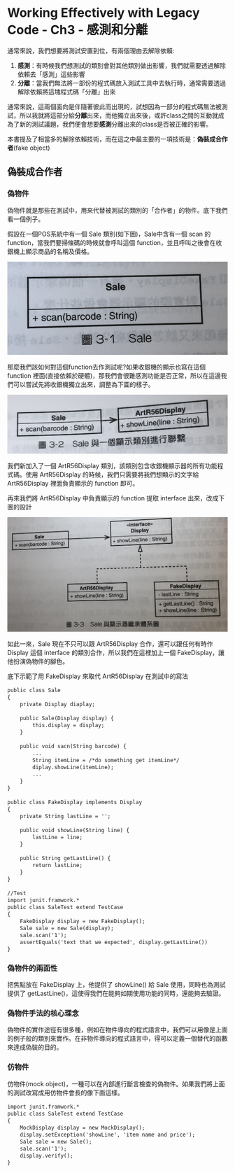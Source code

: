 # Working Effectively with Legacy Code - Ch3 - 感測和分離

通常來說，我們想要將測試安置到位，有兩個理由去解除依賴:

1. **感測**：有時候我們想測試的類別會對其他類別做出影響，我們就需要透過解除依賴去「感測」這些影響
2. **分離**：當我們無法將一部份的程式碼放入測試工具中去執行時，通常需要透過解除依賴將這塊程式碼「分離」出來

通常來說，這兩個面向是伴隨著彼此而出現的，試想因為一部分的程式碼無法被測試，所以我就將這部分給**分離**出來，而他獨立出來後，或許class之間的互動就成為了新的測試議題，我們便會想要**感測**分離出來的class是否被正確的影響。

本書提及了相當多的解除依賴技術，而在這之中最主要的一項技術是：**偽裝成合作者**(fake object)

## 偽裝成合作者

### 偽物件

偽物件就是那些在測試中，用來代替被測試的類別的「合作者」的物件。底下我們看一個例子。

假設在一個POS系統中有一個 Sale 類別(如下圖)，Sale中含有一個 scan 的 function，當我們要掃條碼的時候就會呼叫這個 function，並且呼叫之後會在收銀機上顯示商品的名稱及價格。

![](/WorkingEffectivelyWithLegacyCode/resource/ch3/3-1.png)


那麼我們該如何對這個function去作測試呢?如果收銀機的顯示也寫在這個 function 裡面(直接依賴於硬體)，那我們會很難感測功能是否正常，所以在這邊我們可以嘗試先將收銀機獨立出來，調整為下圖的樣子。

![](/WorkingEffectivelyWithLegacyCode/resource/ch3/3-2.png)

我們新加入了一個 ArtR56Display 類別，該類別包含收銀機顯示器的所有功能程式碼。使用 ArtR56Display 的時候，我們只需要將我們想顯示的文字給 ArtR56Display 裡面負責顯示的 function 即可。

再來我們將 ArtR56Display 中負責顯示的 function 提取 interface 出來，改成下圖的設計

![](/WorkingEffectivelyWithLegacyCode/resource/ch3/3-3.jpg)

如此一來，Sale 現在不只可以跟 ArtR56Display 合作，還可以跟任何有時作 Display 這個 interface 的類別合作，所以我們在這裡加上一個 FakeDisplay，讓他扮演偽物件的腳色。

底下示範了用 FakeDisplay 來取代 ArtR56Display 在測試中的寫法

```java=
public class Sale
{
    private Display diaplay;
    
    public Sale(Display display) {
        this.display = display;
    }
    
    public void sacn(String barcode) {
        ...
        String itemLine = /*do something get itemLine*/
        diplay.showLine(itemLine);
        ...
    }
}

public class FakeDisplay implements Display
{
    private String lastLine = '';
    
    public void showLine(String line) {
        lastLine = line;
    }
    
    public String getLastLine() {
        return lastLine;
    }
}

//Test
import junit.framwork.*
public class SaleTest extend TestCase
{
    FakeDisplay display = new FakeDisplay();
    Sale sale = new Sale(display);
    sale.scan('1');
    assertEquals('text that we expected', display.getLastLine())
}
```

### 偽物件的兩面性

把焦點放在 FakeDisplay 上，他提供了 showLine() 給 Sale 使用，同時也為測試提供了 getLastLine()，這使得我們在能夠如期使用功能的同時，還能夠去驗證。

### 偽物件手法的核心理念

偽物件的實作途徑有很多種，例如在物件導向的程式語言中，我們可以用像是上面的例子般的類別來實作。在非物件導向的程式語言中，得可以定義一個替代的函數來達成偽裝的目的。

### 仿物件

仿物件(mock object)，一種可以在內部進行斷言檢查的偽物件。如果我們將上面的測試改寫成用仿物件會長的像下面這樣。

```java=
import junit.framwork.*
public class SaleTest extend TestCase
{
    MockDisplay display = new MockDisplay();
    display.setException('showLine', 'item name and price');
    Sale sale = new Sale();
    sale.scan('1');
    display.verify();
}
```
